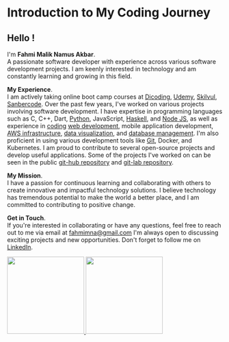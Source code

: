 # Introduction to My Coding Journey
## Hello !
I'm **Fahmi Malik Namus Akbar**.\
A passionate software developer with experience across various software development projects. 
I am keenly interested in technology and am constantly learning and growing in this field.

**My Experience**.\
I am actively taking online boot camp courses at [Dicoding](https://www.dicoding.com/), [Udemy](https://www.udemy.com/), [Skilvul](https://skilvul.com/), [Sanbercode](https://sanbercode.com/).
Over the past few years, I've worked on various projects involving software development. I have expertise in programming languages such as C, C++, Dart, [Python](https://skilvul.com/courses/python-dasar/student/cllz3blug1s5b01qkuqjkt8b2), JavaScript, [Haskell](https://www.dicoding.com/certificates/98XWV6QJWPM3), and [Node JS](https://www.udemy.com/certificate/UC-b3c259dd-5a26-4735-8398-dc1b09d62a3d/), as well as experience in [coding](https://skilvul.com/paths/coding-di-skilvul-playground/student/cllz3bllm1s5a01qkhd4wlri3) [web development](https://www.dicoding.com/certificates/KEXLL43E4XG2), mobile application development, [AWS infrastructure](https://www.dicoding.com/certificates/MRZMLGGKRXYQ), [data visualization](https://www.dicoding.com/certificates/L4PQ8425OZO1), and [database management](https://www.dicoding.com/certificates/EYX4Y1VR6ZDL). I'm also proficient in using various development tools like [Git](https://www.dicoding.com/certificates/MRZML5Y8NXYQ), Docker, and Kubernetes. I am proud to contribute to several open-source projects and develop useful applications. Some of the projects I've worked on can be seen in the public [git-hub repository](https://github.com/fahmimna?tab=repositories) and [git-lab repository](https://gitlab.com/users/fahmimna/projects).

**My Mission**.\
I have a passion for continuous learning and collaborating with others to create innovative and impactful technology solutions. I believe technology has tremendous potential to make the world a better place, and I am committed to contributing to positive change.

**Get in Touch**.\
If you're interested in collaborating or have any questions, feel free to reach out to me via email at [fahmimna@gmail.com](https://mail.google.com/) I'm always open to discussing exciting projects and new opportunities. Don't forget to follow me on  [LinkedIn](https://www.linkedin.com/in/fahmi-akbar-10279b212/).
 
<p align="left">
<a href="https://github.com/fahmimna">
  <img height="180em" src="https://github-readme-stats-eight-theta.vercel.app/api?username=fahmimna&show_icons=true&theme=algolia&include_all_commits=true&count_private=true"/>
  <img height="180em" src="https://github-readme-stats-eight-theta.vercel.app/api/top-langs/?username=fahmimna&layout=compact&langs_count=8&theme=algolia"/>
</a>
</p>

